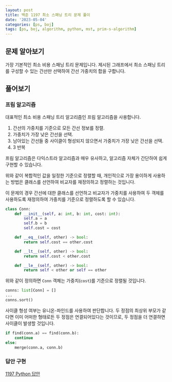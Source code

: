 ```yaml
---
layout: post
title: 백준 1197 최소 스패닝 트리 문제 풀이
date: '2023-05-04'
categories: [ps, boj]
tags: [ps, boj, algorithm, python, mst, prim-s-algorithm]
---
```


## 문제 알아보기

가장 기본적인 최소 비용 스패닝 트리 문제입니다. 제시된 그래프에서 최소 스패닝 트리를 구성할 수 있는 간선만 선택하여 간선 가중치의 합을 구합니다.

## 풀어보기

### 프림 알고리즘

대표적인 최소 비용 스패닝 트리 알고리즘인 프림 알고리즘을 사용합니다.

1. 간선의 가중치를 기준으로 모든 간선 정보를 정렬.
2. 가중치가 가장 낮은 간선을 선택.
3. 남아있는 간선들 중 사이클이 형성되지 않으면서 가중치가 가장 낮은 간선을 선택.
4. 3 반복

프림 알고리즘은 다익스트라 알고리즘과 매우 유사하고, 알고리즘 자체가 간단하여 쉽게 구현할 수 있습니다.

위와 같이 복합적인 값을 일정한 기준으로 정렬할 때, 개인적으로 가장 용이하게 사용하는 방법은 클래스를 선언하여 비교자를 재정의하고 정렬하는 것입니다.

이 문제의 경우 간선에 대한 클래스를 선언하고 비교자가 가중치를 사용하여 두 객체를 사용하도록 재정의하여 가중치를 기준으로 정렬하도록 할 수 있습니다.

```python
class Conn:
    def __init__(self, a: int, b: int, cost: int):
        self.a = a
        self.b = b
        self.cost = cost

    def __eq__(self, other) -> bool:
        return self.cost == other.cost

    def __lt__(self, other) -> bool:
        return self.cost < other.cost

    def __le__(self, other) -> bool:
        return self < other or self == other
```

위와 같이 정의하면 `Conn` 객체는 가중치(`cost`)를 기준으로 정렬될 것입니다.

```python
conns: list[Conn] = []
...
conns.sort()
```

사이클 형성 여부는 유니온-파인드를 사용하여 판단합니다. 두 정점의 최상위 부모가 같다면 이미 어떠한 형태로든 두 정점은 연결되어있다는 것이므로, 두 정점을 더 연결하면 사이클이 발생할 것입니다.

```python
if find(conn.a) == find(conn.b):
    continue
else:
    merge(conn.a, conn.b)
```

### 답안 구현

[1197 Python 답안](https://github.com/ShapeLayer/training/blob/main/tasks/online_judge/baekjoon/python/1197.py)

